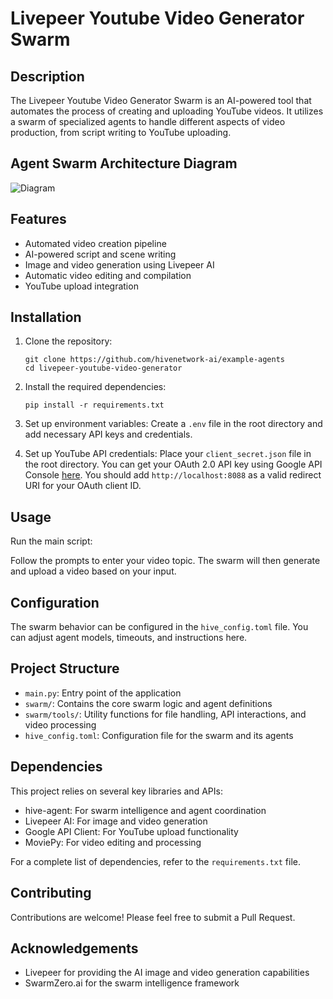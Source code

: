 # Livepeer Youtube Video Generator Swarm

## Description

The Livepeer Youtube Video Generator Swarm is an AI-powered tool that automates the process of creating and uploading YouTube videos. It utilizes a swarm of specialized agents to handle different aspects of video production, from script writing to YouTube uploading.

## Agent Swarm Architecture Diagram
![Diagram](./ai_youtuber_swarm_architecture.png)

## Features

- Automated video creation pipeline
- AI-powered script and scene writing
- Image and video generation using Livepeer AI
- Automatic video editing and compilation
- YouTube upload integration

## Installation

1. Clone the repository:
   ```
   git clone https://github.com/hivenetwork-ai/example-agents
   cd livepeer-youtube-video-generator
   ```

2. Install the required dependencies:
   ```
   pip install -r requirements.txt
   ```

3. Set up environment variables:
   Create a `.env` file in the root directory and add necessary API keys and credentials.

4. Set up YouTube API credentials:
   Place your `client_secret.json` file in the root directory.
   You can get your OAuth 2.0 API key using Google API Console [here](https://developers.google.com/identity/protocols/oauth2).
   You should add `http://localhost:8088` as a valid redirect URI for your OAuth client ID.

## Usage

Run the main script:

Follow the prompts to enter your video topic. The swarm will then generate and upload a video based on your input.

## Configuration

The swarm behavior can be configured in the `hive_config.toml` file. You can adjust agent models, timeouts, and instructions here.

## Project Structure

- `main.py`: Entry point of the application
- `swarm/`: Contains the core swarm logic and agent definitions
- `swarm/tools/`: Utility functions for file handling, API interactions, and video processing
- `hive_config.toml`: Configuration file for the swarm and its agents

## Dependencies

This project relies on several key libraries and APIs:

- hive-agent: For swarm intelligence and agent coordination
- Livepeer AI: For image and video generation
- Google API Client: For YouTube upload functionality
- MoviePy: For video editing and processing

For a complete list of dependencies, refer to the `requirements.txt` file.

## Contributing

Contributions are welcome! Please feel free to submit a Pull Request.

## Acknowledgements

- Livepeer for providing the AI image and video generation capabilities
- SwarmZero.ai for the swarm intelligence framework
